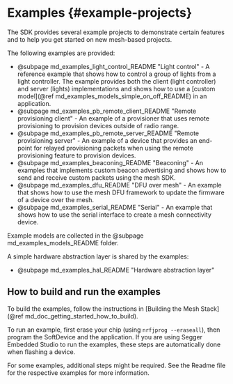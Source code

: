 # Examples {#example-projects}

The SDK provides several example projects to demonstrate certain features and
to help you get started on new mesh-based projects.

The following examples are provided:

* @subpage md_examples_light_control_README    "Light control" - A reference example
  that shows how to control a group of lights from a light controller. The example provides both the
  client (light controller) and server (lights) implementations and shows how to
  use a [custom model](@ref md_examples_models_simple_on_off_README) in an application.
* @subpage md_examples_pb_remote_client_README "Remote provisioning client" - An
  example of a provisioner that uses remote provisioning to provision devices outside
  of radio range.
* @subpage md_examples_pb_remote_server_README "Remote provisioning server" - An
  example of a device that provides an end-point for relayed provisioning packets when
  using the remote provisioning feature to provision devices.
* @subpage md_examples_beaconing_README        "Beaconing" - An examples that implements custom beacon advertising
  and shows how to send and receive custom packets using the mesh SDK.
* @subpage md_examples_dfu_README              "DFU over mesh" - An example that shows
  how to use the mesh DFU framework to update the firmware of a device over the mesh.
* @subpage md_examples_serial_README           "Serial" - An example that shows how to
  use the serial interface to create a mesh connectivity device.

Example models are collected in the @subpage md_examples_models_README folder.

A simple hardware abstraction layer is shared by the examples:

* @subpage md_examples_hal_README "Hardware abstraction layer"

## How to build and run the examples

To build the examples, follow the instructions in [Building the Mesh Stack](@ref md_doc_getting_started_how_to_build).

To run an example, first erase your chip (using `nrfjprog --eraseall`), then program
the SoftDevice and the application. If you are using Segger Embedded Studio to run the
examples, these steps are automatically done when flashing a device.

For some examples, additional steps might be required.
See the Readme file for the respective examples for more information.

